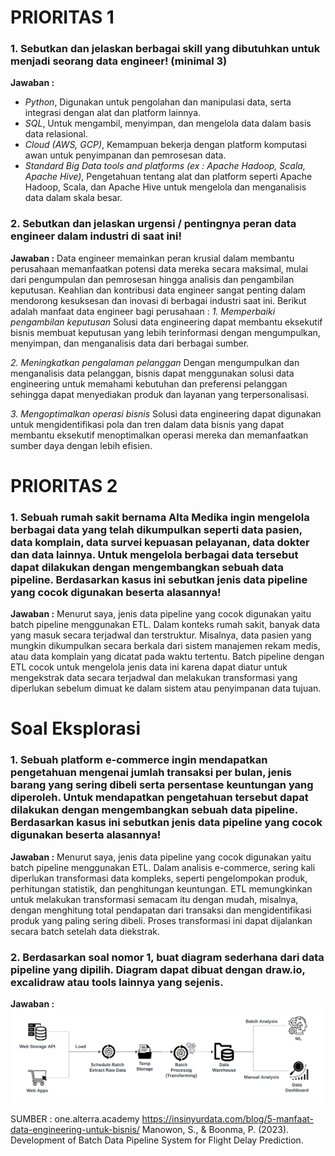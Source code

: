 # PRIORITAS 1

### 1. Sebutkan dan jelaskan berbagai skill yang dibutuhkan untuk menjadi seorang data engineer! (minimal 3)
**Jawaban :**
- *Python*, Digunakan untuk pengolahan dan manipulasi data, serta integrasi dengan alat dan platform lainnya.
- *SQL*, Untuk mengambil, menyimpan, dan mengelola data dalam basis data relasional.
- *Cloud (AWS, GCP)*, Kemampuan bekerja dengan platform komputasi awan untuk penyimpanan dan pemrosesan data.
- *Standard Big Data tools and platforms (ex : Apache Hadoop, Scala, Apache Hive)*, Pengetahuan tentang alat dan platform seperti Apache Hadoop, Scala, dan Apache Hive untuk mengelola dan menganalisis data dalam skala besar.

### 2. Sebutkan dan jelaskan urgensi / pentingnya peran data engineer dalam industri di saat ini!
**Jawaban :**
 Data engineer memainkan peran krusial dalam membantu perusahaan memanfaatkan potensi data mereka secara maksimal, mulai dari pengumpulan dan pemrosesan hingga analisis dan pengambilan keputusan. Keahlian dan kontribusi data engineer sangat penting dalam mendorong kesuksesan dan inovasi di berbagai industri saat ini. Berikut adalah manfaat data engineer bagi perusahaan :
 *1. Memperbaiki pengambilan keputusan* 
 Solusi data engineering dapat membantu eksekutif bisnis membuat keputusan yang lebih terinformasi dengan mengumpulkan, menyimpan, dan menganalisis data dari berbagai sumber.

 *2. Meningkatkan pengalaman pelanggan*
 Dengan mengumpulkan dan menganalisis data pelanggan, bisnis dapat menggunakan solusi data engineering untuk memahami kebutuhan dan preferensi pelanggan sehingga dapat menyediakan produk dan layanan yang terpersonalisasi.

 *3. Mengoptimalkan operasi bisnis*
 Solusi data engineering dapat digunakan untuk mengidentifikasi pola dan tren dalam data bisnis yang dapat membantu eksekutif menoptimalkan operasi mereka dan memanfaatkan sumber daya dengan lebih efisien. 

# PRIORITAS 2
### 1. Sebuah rumah sakit bernama Alta Medika ingin mengelola berbagai data yang telah dikumpulkan seperti data pasien, data komplain, data survei kepuasan pelayanan, data dokter dan data lainnya. Untuk mengelola berbagai data tersebut dapat dilakukan dengan mengembangkan sebuah data pipeline. Berdasarkan kasus ini sebutkan jenis data pipeline yang cocok digunakan beserta alasannya!
**Jawaban :**
Menurut saya, jenis data pipeline yang cocok digunakan yaitu batch pipeline menggunakan ETL. Dalam konteks rumah sakit, banyak data yang masuk secara terjadwal dan terstruktur. Misalnya, data pasien yang mungkin dikumpulkan secara berkala dari sistem manajemen rekam medis, atau data komplain yang dicatat pada waktu tertentu. Batch pipeline dengan ETL cocok untuk mengelola jenis data ini karena dapat diatur untuk mengekstrak data secara terjadwal dan melakukan transformasi yang diperlukan sebelum dimuat ke dalam sistem atau penyimpanan data tujuan.

# Soal Eksplorasi
### 1. Sebuah platform e-commerce ingin mendapatkan pengetahuan mengenai jumlah transaksi per bulan, jenis barang yang sering dibeli serta persentase keuntungan yang diperoleh. Untuk mendapatkan pengetahuan tersebut dapat dilakukan dengan mengembangkan sebuah data pipeline. Berdasarkan kasus ini sebutkan jenis data pipeline yang cocok digunakan beserta alasannya!
**Jawaban :**
Menurut saya, jenis data pipeline yang cocok digunakan yaitu batch pipeline menggunakan ETL. Dalam analisis e-commerce, sering kali diperlukan transformasi data kompleks, seperti pengelompokan produk, perhitungan statistik, dan penghitungan keuntungan. ETL memungkinkan untuk melakukan transformasi semacam itu dengan mudah, misalnya, dengan menghitung total pendapatan dari transaksi dan mengidentifikasi produk yang paling sering dibeli. Proses transformasi ini dapat dijalankan secara batch setelah data diekstrak.

### 2. Berdasarkan soal nomor 1, buat diagram sederhana dari data pipeline yang dipilih. Diagram dapat dibuat dengan draw.io, excalidraw atau tools lainnya yang sejenis.
**Jawaban :**
![alt text](<Blank diagram - Page 5.png>)

 SUMBER :
 one.alterra.academy 
 https://insinyurdata.com/blog/5-manfaat-data-engineering-untuk-bisnis/ 
 Manowon, S., & Boonma, P. (2023). Development of Batch Data Pipeline System for Flight Delay Prediction.
